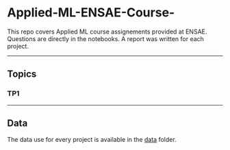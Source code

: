 # Applied-ML-ENSAE-Course-


This repo covers Applied ML course assignements provided at ENSAE. Questions are directly in the notebooks. A report was written for each project. 

---------------------------------------------------------------------------------------
## Topics

 ### TP1 



---------------------------------------------------------------------------

## Data 
 
The data use for every project is available in the [data](https://github.com/Noureddineidir/Applied-ML-ENSAE-Course-/blob/cd74c1b2aed814a1702821ca1ca3a7eb2e35295e/data/) folder. 

